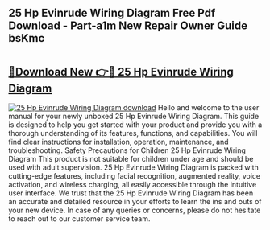 ## 25 Hp Evinrude Wiring Diagram Free Pdf Download - Part-a1m New Repair Owner Guide bsKmc

# <h2><a href="http://dfi0vh.blite.top/?on=25+Hp+Evinrude+Wiring+Diagram">🔗Download New 👉🔴 25 Hp Evinrude Wiring Diagram</a></h2>

[![25 Hp Evinrude Wiring Diagram download](https://i.imgur.com/lujVjoI.png)](http://dfi0vh.blite.top/?on=25+Hp+Evinrude+Wiring+Diagram)
Hello and welcome to the user manual for your newly unboxed 25 Hp Evinrude Wiring Diagram. This guide is designed to help you get started with your product and provide you with a thorough understanding of its features, functions, and capabilities. You will find clear instructions for installation, operation, maintenance, and troubleshooting. Safety Precautions for Children 25 Hp Evinrude Wiring Diagram This product is not suitable for children under age and should be used with adult supervision. 25 Hp Evinrude Wiring Diagram is packed with cutting-edge features, including facial recognition, augmented reality, voice activation, and wireless charging, all easily accessible through the intuitive user interface. We trust that the 25 Hp Evinrude Wiring Diagram has been an accurate and detailed resource in your efforts to learn the ins and outs of your new device. In case of any queries or concerns, please do not hesitate to reach out to our customer service team.
